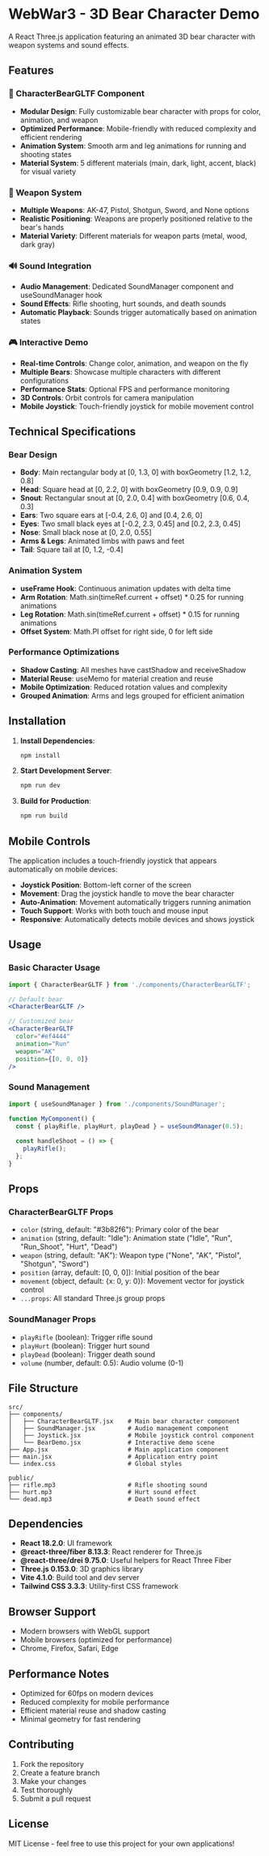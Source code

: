 # WebWar3 - 3D Bear Character Demo

A React Three.js application featuring an animated 3D bear character with weapon systems and sound effects.

## Features

### 🐻 CharacterBearGLTF Component
- **Modular Design**: Fully customizable bear character with props for color, animation, and weapon
- **Optimized Performance**: Mobile-friendly with reduced complexity and efficient rendering
- **Animation System**: Smooth arm and leg animations for running and shooting states
- **Material System**: 5 different materials (main, dark, light, accent, black) for visual variety

### 🎯 Weapon System
- **Multiple Weapons**: AK-47, Pistol, Shotgun, Sword, and None options
- **Realistic Positioning**: Weapons are properly positioned relative to the bear's hands
- **Material Variety**: Different materials for weapon parts (metal, wood, dark gray)

### 🔊 Sound Integration
- **Audio Management**: Dedicated SoundManager component and useSoundManager hook
- **Sound Effects**: Rifle shooting, hurt sounds, and death sounds
- **Automatic Playback**: Sounds trigger automatically based on animation states

### 🎮 Interactive Demo
- **Real-time Controls**: Change color, animation, and weapon on the fly
- **Multiple Bears**: Showcase multiple characters with different configurations
- **Performance Stats**: Optional FPS and performance monitoring
- **3D Controls**: Orbit controls for camera manipulation
- **Mobile Joystick**: Touch-friendly joystick for mobile movement control

## Technical Specifications

### Bear Design
- **Body**: Main rectangular body at [0, 1.3, 0] with boxGeometry [1.2, 1.2, 0.8]
- **Head**: Square head at [0, 2.2, 0] with boxGeometry [0.9, 0.9, 0.9]
- **Snout**: Rectangular snout at [0, 2.0, 0.4] with boxGeometry [0.6, 0.4, 0.3]
- **Ears**: Two square ears at [-0.4, 2.6, 0] and [0.4, 2.6, 0]
- **Eyes**: Two small black eyes at [-0.2, 2.3, 0.45] and [0.2, 2.3, 0.45]
- **Nose**: Small black nose at [0, 2.0, 0.55]
- **Arms & Legs**: Animated limbs with paws and feet
- **Tail**: Square tail at [0, 1.2, -0.4]

### Animation System
- **useFrame Hook**: Continuous animation updates with delta time
- **Arm Rotation**: Math.sin(timeRef.current + offset) * 0.25 for running animations
- **Leg Rotation**: Math.sin(timeRef.current + offset) * 0.15 for running animations
- **Offset System**: Math.PI offset for right side, 0 for left side

### Performance Optimizations
- **Shadow Casting**: All meshes have castShadow and receiveShadow
- **Material Reuse**: useMemo for material creation and reuse
- **Mobile Optimization**: Reduced rotation values and complexity
- **Grouped Animation**: Arms and legs grouped for efficient animation

## Installation

1. **Install Dependencies**:
   ```bash
   npm install
   ```

2. **Start Development Server**:
   ```bash
   npm run dev
   ```

3. **Build for Production**:
   ```bash
   npm run build
   ```

## Mobile Controls

The application includes a touch-friendly joystick that appears automatically on mobile devices:

- **Joystick Position**: Bottom-left corner of the screen
- **Movement**: Drag the joystick handle to move the bear character
- **Auto-Animation**: Movement automatically triggers running animation
- **Touch Support**: Works with both touch and mouse input
- **Responsive**: Automatically detects mobile devices and shows joystick

## Usage

### Basic Character Usage
```jsx
import { CharacterBearGLTF } from './components/CharacterBearGLTF';

// Default bear
<CharacterBearGLTF />

// Customized bear
<CharacterBearGLTF 
  color="#ef4444"
  animation="Run"
  weapon="AK"
  position={[0, 0, 0]}
/>
```

### Sound Management
```jsx
import { useSoundManager } from './components/SoundManager';

function MyComponent() {
  const { playRifle, playHurt, playDead } = useSoundManager(0.5);
  
  const handleShoot = () => {
    playRifle();
  };
}
```

## Props

### CharacterBearGLTF Props
- `color` (string, default: "#3b82f6"): Primary color of the bear
- `animation` (string, default: "Idle"): Animation state ("Idle", "Run", "Run_Shoot", "Hurt", "Dead")
- `weapon` (string, default: "AK"): Weapon type ("None", "AK", "Pistol", "Shotgun", "Sword")
- `position` (array, default: [0, 0, 0]): Initial position of the bear
- `movement` (object, default: {x: 0, y: 0}): Movement vector for joystick control
- `...props`: All standard Three.js group props

### SoundManager Props
- `playRifle` (boolean): Trigger rifle sound
- `playHurt` (boolean): Trigger hurt sound
- `playDead` (boolean): Trigger death sound
- `volume` (number, default: 0.5): Audio volume (0-1)

## File Structure

```
src/
├── components/
│   ├── CharacterBearGLTF.jsx    # Main bear character component
│   ├── SoundManager.jsx         # Audio management component
│   ├── Joystick.jsx             # Mobile joystick control component
│   └── BearDemo.jsx             # Interactive demo scene
├── App.jsx                      # Main application component
├── main.jsx                     # Application entry point
└── index.css                    # Global styles

public/
├── rifle.mp3                    # Rifle shooting sound
├── hurt.mp3                     # Hurt sound effect
└── dead.mp3                     # Death sound effect
```

## Dependencies

- **React 18.2.0**: UI framework
- **@react-three/fiber 8.13.3**: React renderer for Three.js
- **@react-three/drei 9.75.0**: Useful helpers for React Three Fiber
- **Three.js 0.153.0**: 3D graphics library
- **Vite 4.1.0**: Build tool and dev server
- **Tailwind CSS 3.3.3**: Utility-first CSS framework

## Browser Support

- Modern browsers with WebGL support
- Mobile browsers (optimized for performance)
- Chrome, Firefox, Safari, Edge

## Performance Notes

- Optimized for 60fps on modern devices
- Reduced complexity for mobile performance
- Efficient material reuse and shadow casting
- Minimal geometry for fast rendering

## Contributing

1. Fork the repository
2. Create a feature branch
3. Make your changes
4. Test thoroughly
5. Submit a pull request

## License

MIT License - feel free to use this project for your own applications! 
